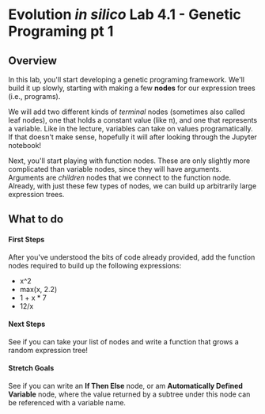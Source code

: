 # Evolution *in silico* Lab 4.1 - Genetic Programing pt 1
## Overview
In this lab, you'll start developing a genetic programing framework. We'll build it up slowly, starting with making a few **nodes** for our expression trees (i.e., programs).

We will add two different kinds of *terminal* nodes (sometimes also called leaf nodes), one that holds a constant value (like π), and one that represents a variable. Like in the lecture, variables can take on values programatically. If that doesn't make sense, hopefully it will after looking through the Jupyter notebook! 

Next, you'll start playing with function nodes. These are only slightly more complicated than variable nodes, since they will have arguments. Arguments are *children* nodes that we connect to the function node. Already, with just these few types of nodes, we can build up arbitrarily large expression trees.

## What to do
#### First Steps
After you've understood the bits of code already provided, add the function nodes required to build up the following expressions:

- x^2
- max(x, 2.2)
- 1 + x * 7
- 12/x

#### Next Steps
See if you can take your list of nodes and write a function that grows a random expression tree! 

#### Stretch Goals
See if you can write an **If Then Else** node, or am **Automatically Defined Variable** node, where the value returned by a subtree under this node can be referenced with a variable name. 